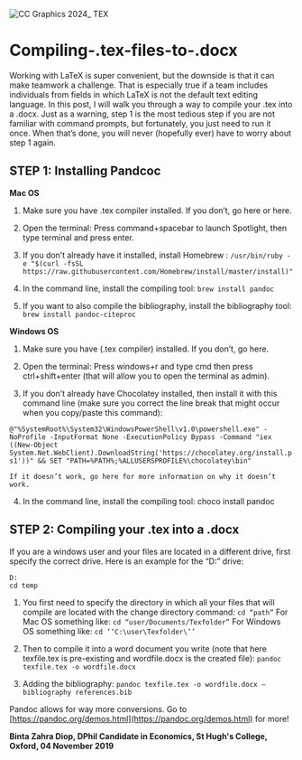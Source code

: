 
![CC Graphics 2024_ TEX](https://github.com/csae-coders-corner/Compiling-.tex-files-to-.docx/assets/148211163/a8d46ef0-a6e4-4c69-b07d-018486c27a2b)

# Compiling-.tex-files-to-.docx
Working with LaTeX is super convenient, but the downside is that it can make teamwork a challenge. That is especially true if a team includes individuals from fields in which LaTeX is not the default text editing language. In this post, I will walk you through a way to compile your .tex into a .docx. 
Just as a warning, step 1 is the most tedious step if you are not familiar with command prompts, but fortunately, you just need to run it once. When that’s done, you will never (hopefully ever) have to worry about step 1 again.

## STEP 1: Installing Pandcoc
**Mac OS**
1.	Make sure you have .tex compiler installed. If you don’t, go here or here.
2.	Open the terminal:
Press command+spacebar to launch Spotlight, then type terminal and press enter.

4.	If you don’t already have it installed, install Homebrew :
`/usr/bin/ruby -e "$(curl -fsSL https://raw.githubusercontent.com/Homebrew/install/master/install)"`

6.	In the command line, install the compiling tool:
`brew install pandoc`

8.	If you want to also compile the bibliography, install the bibliography tool:
`brew install pandoc-citeproc`

**Windows OS**
1.	Make sure you have (.tex compiler) installed. If you don’t, go here.
2.	Open the terminal:
Press windows+r and type cmd then press ctrl+shift+enter (that will allow you to open the terminal as admin).

3.	If you don’t already have Chocolatey installed, then install it with this command line (make sure you correct the line break that might occur when you copy/paste this command):
   
`@"%SystemRoot%\System32\WindowsPowerShell\v1.0\powershell.exe" -NoProfile -InputFormat None -ExecutionPolicy Bypass -Command "iex ((New-Object System.Net.WebClient).DownloadString('https://chocolatey.org/install.ps1'))" && SET "PATH=%PATH%;%ALLUSERSPROFILE%\chocolatey\bin"`

 	If it doesn’t work, go here for more information on why it doesn’t work.
4.	In the command line, install the compiling tool:
choco install pandoc

## STEP 2: Compiling your .tex into a .docx
If you are a windows user and your files are located in a different drive, first specify the correct drive. Here is an example for the “D:” drive:
```
D: 
cd temp
```

1.	You first need to specify the directory in which all your files that will compile are located with the change directory command:
`cd “path”`
For Mac OS something like: `cd “user/Documents/Texfolder”`
For Windows OS something like: `cd ‘‘C:\user\Texfolder\’’` 

2.	Then to compile it into a word document you write (note that here texfile.tex is pre-existing and wordfile.docx is the created file):
`pandoc texfile.tex -o wordfile.docx`

3.	Adding the bibliography:
`pandoc texfile.tex -o wordfile.docx –bibliography references.bib`


Pandoc allows for way more conversions. Go to [https://pandoc.org/demos.html](https://pandoc.org/demos.html) for more!


**Binta Zahra Diop, DPhil Candidate in Economics, St Hugh's College, Oxford, 04 November 2019**
